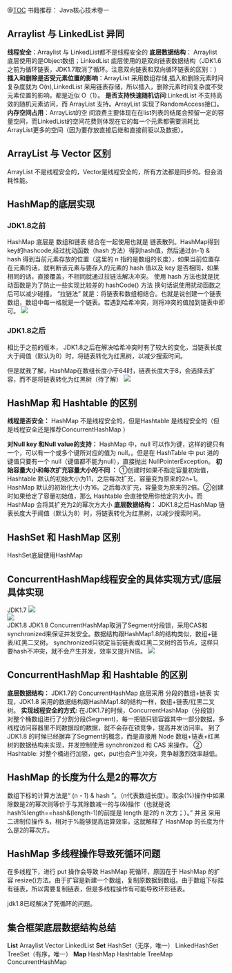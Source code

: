 

@[TOC](Java集合)
书籍推荐：
Java核心技术卷一
## Arraylist 与 LinkedList 异同
**线程安全**：Arraylist 与 LinkedList都不是线程安全的
**底层数据结构**： Arraylist 底层使用的是Object数组；LinkedList 底层使用的是双向链表数据结构（JDK1.6之前为循环链表，JDK1.7取消了循环。注意双向链表和双向循环链表的区别：）
 **插入和删除是否受元素位置的影响**：ArrayList 采用数组存储,插入和删除元素时间复杂度就为 O(n),LinkedList 采用链表存储，所以插入，删除元素时间复杂度不受元素位置的影响，都是近似 O（1）。
 **是否支持快速随机访问**:LinkedList 不支持高效的随机元素访问，而 ArrayList 支持。ArrayList 实现了RandomAccess接口。
 **内存空间占用**：ArrayList的空 间浪费主要体现在在list列表的结尾会预留一定的容量空间，而LinkedList的空间花费则体现在它的每一个元素都需要消耗比ArrayList更多的空间（因为要存放直接后继和直接前驱以及数据）。
## ArrayList 与 Vector 区别
ArrayList 不是线程安全的，Vector是线程安全的，所有方法都是同步的。但会消耗性能。
## HashMap的底层实现
### JDK1.8之前
HashMap 底层是 数组和链表 结合在一起使用也就是 链表散列。HashMap得到key的hashcode,经过扰动函数（hash 方法）得到hash值，然后通过(n-1) & hash 得到当前元素存放的位置（这里的 n 指的是数组的长度），如果当前位置存在元素的话，就判断该元素与要存入的元素的 hash 值以及 key 是否相同，如果相同的话，直接覆盖，不相同就通过拉链法解决冲突。
使用 hash 方法也就是扰动函数是为了防止一些实现比较差的 hashCode() 方法 换句话说使用扰动函数之后可以减少碰撞。
 “拉链法” 就是：将链表和数组相结合。也就是说创建一个链表数组，数组中每一格就是一个链表。若遇到哈希冲突，则将冲突的值加到链表中即可。
 <img src="https://github.com/myacai/JavaHandBook/blob/master/images/java/HashMap7.png" width=""/></br>
### JDK1.8之后
相比于之前的版本， JDK1.8之后在解决哈希冲突时有了较大的变化，当链表长度大于阈值（默认为8）时，将链表转化为红黑树，以减少搜索时间。

但是就我了解，HashMap在数组长度小于64时，链表长度大于8，会选择去扩容，而不是将链表转化为红黑树（待了解）
 <img src="https://github.com/myacai/JavaHandBook/blob/master/images/java/HashMap8.jpg" width=""/></br>
 
## HashMap 和 Hashtable 的区别
**线程是否安全：** HashMap 不是线程安全的，但是Hashtable 是线程安全的（但是线程安全还是推荐ConcurrentHashMap ）

**对Null key 和Null value的支持：** HashMap 中，null 可以作为键，这样的键只有一个，可以有一个或多个键所对应的值为 null。。但是在 HashTable 中 put 进的键值只要有一个 null（键值都不能为null），直接抛出 NullPointerException。
**初始容量大小和每次扩充容量大小的不同 ：** ①创建时如果不指定容量初始值，Hashtable 默认的初始大小为11，之后每次扩充，容量变为原来的2n+1。HashMap 默认的初始化大小为16。之后每次扩充，容量变为原来的2倍。②创建时如果给定了容量初始值，那么 Hashtable 会直接使用你给定的大小，而 HashMap 会将其扩充为2的幂次方大小
**底层数据结构：** JDK1.8之后HashMap 链表长度大于阈值（默认为8）时，将链表转化为红黑树，以减少搜索时间。
## HashSet 和 HashMap 区别
HashSet底层使用HashMap
## ConcurrentHashMap线程安全的具体实现方式/底层具体实现
JDK1.7
 <img src="https://github.com/myacai/JavaHandBook/blob/master/images/java/concurrenthashMap17.jpg" width=""/></br>
  <img src="https://github.com/myacai/JavaHandBook/blob/master/images/java/concurrenthashMap171.jpg" width=""/></br>
JDK1.8
JDK1.8 ConcurrentHashMap取消了Segment分段锁，采用CAS和synchronized来保证并发安全。数据结构跟HashMap1.8的结构类似，数组+链表/红黑二叉树。
synchronized只锁定当前链表或红黑二叉树的首节点，这样只要hash不冲突，就不会产生并发，效率又提升N倍。
 <img src="https://github.com/myacai/JavaHandBook/blob/master/images/java/concurrenthashMap18.jpg" width=""/></br>
## ConcurrentHashMap 和 Hashtable 的区别
**底层数据结构：** JDK1.7的 ConcurrentHashMap 底层采用 分段的数组+链表 实现，JDK1.8 采用的数据结构跟HashMap1.8的结构一样，数组+链表/红黑二叉树。
**实现线程安全的方式:** 在JDK1.7的时候，ConcurrentHashMap（分段锁） 对整个桶数组进行了分割分段(Segment)，每一把锁只锁容器其中一部分数据，多线程访问容器里不同数据段的数据，就不会存在锁竞争，提高并发访问率。 到了 JDK1.8 的时候已经摒弃了Segment的概念，而是直接用 Node 数组+链表+红黑树的数据结构来实现，并发控制使用 synchronized 和 CAS 来操作。
② Hashtable: 对整个桶进行加锁，get，put也会产生冲突，竞争越激烈效率越低。
## HashMap 的长度为什么是2的幂次方
数组下标的计算方法是“ (n - 1) & hash ”。（n代表数组长度）。取余(%)操作中如果除数是2的幂次则等价于与其除数减一的与(&)操作（也就是说hash%length==hash&(length-1)的前提是 length 是2的 n 次方；）。” 并且 采用二进制位操作 &，相对于%能够提高运算效率，这就解释了 HashMap 的长度为什么是2的幂次方。
## HashMap 多线程操作导致死循环问题
在多线程下，进行 put 操作会导致 HashMap 死循环，原因在于 HashMap 的扩容 resize()方法。由于扩容是新建一个数组，复制原数据到数组。由于数组下标挂有链表，所以需要复制链表，但是多线程操作有可能导致环形链表。

jdk1.8已经解决了死循环的问题。
## 集合框架底层数据结构总结
 **List**
 Arraylist
 Vector
 LinkedList
  **Set**
HashSet（无序，唯一）
LinkedHashSet
TreeSet（有序，唯一）
**Map**
HashMap
Hashtable
TreeMap
ConcurrentHashMap 